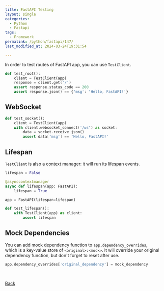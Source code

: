 ```yaml
---
title: FastAPI Testing
layout: single
categories:
  - Python
  - Fastapi
tags:
  - Framework
permalink: /python/fastapi/147/
last_modified_at: 2024-03-24T19:31:54

---
```


In order to test routes of FastAPI app, you can use `TestClient`.

```py
def test_root():
    client = TestClient(app)
    response = client.get('/')
    assert response.status_code == 200
    assert response.json() == {'msg': 'Hello, FastAPI!'}
```

## WebSocket

```py
def test_socket():
    client = TestClient(app)
    with client.websocket_connect('/ws') as socket:
        data = socket.receive_json()
        assert data['msg'] == 'Hello, FastAPI!'
```

## Lifespan

`TestClient` is also a context manager: it will run its lifespan events.

```py
lifespan = False

@asynccontextmanager
async def lifespan(app: FastAPI):
    lifespan = True

app = FastAPI(lifespan=lifespan)

def test_lifespan():
    with TestClient(app) as client:
        assert lifespan
```

## Mock Dependencies

You can add mock dependency function to `app.dependency_overrides`, which is a key-value store of `<original>:<mock>`.
It will override your original dependency function, but don't forget to reset after use.

```py
app.dependency_overrides['original_dependency'] = mock_dependency
```

<br>

[Back](/python/fastapi/)